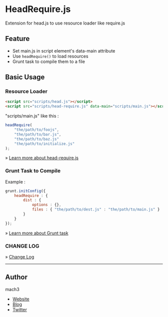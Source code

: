 
# HeadRequire.js

Extension for head.js to use resource loader like require.js

## Feature

- Set main.js in script element's data-main attribute
- Use `headRequire()` to load resources
- Grunt task to compile them to a file


## Basic Usage

### Resource Loader

```html
<script src="scripts/head.js"></script>
<script src="scripts/head-require.js" data-main="scripts/main.js"></script>
```
"scripts/main.js" like this : 

```javascript
headRequire(
	"the/path/to/foojs",
	"the/path/to/bar.js",
	"the/path/to/baz.js"
	"the/path/to/initialize.js"
);
```

&raquo; [Learn more about head-require.js](doc/head-require.md)

### Grunt Task to Compile

Example :

```javascript
grunt.initConfig({
	headRequire : {
		dist : {
			options : {},
			files : { "the/path/to/dest.js" : "the/path/to/main.js" }
		}
	}
});
```

&raquo; [Learn more about Grunt task](doc/grunt-task.md)

### CHANGE LOG

&raquo; [Change Log](doc/changelog.md)

-----

## Author

mach3

- [Website](http://www.mach3.jp)
- [Blog](http://blog.mach3.jp)
- [Twitter](http://twitter.com/mach3ss)
